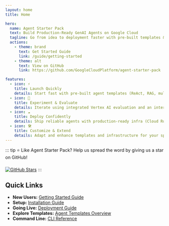 ```yaml
---
layout: home
title: Home

hero:
  name: Agent Starter Pack
  text: Build Production-Ready GenAI Agents on Google Cloud
  tagline: Go from idea to deployment faster with pre-built templates & tools.
  actions:
    - theme: brand
      text: Get Started Guide
      link: /guide/getting-started
    - theme: alt
      text: View on GitHub
      link: https://github.com/GoogleCloudPlatform/agent-starter-pack

features:
  - icon: ⚡️
    title: Launch Quickly
    details: Start fast with pre-built agent templates (ReAct, RAG, multi-agent, Live Multimodal API) implementing common patterns.
  - icon: 🧪
    title: Experiment & Evaluate
    details: Iterate using integrated Vertex AI evaluation and an interactive testing playground.
  - icon: ☁️
    title: Deploy Confidently
    details: Ship reliable agents with production-ready infra (Cloud Run / Agent Engine) featuring monitoring, observability, and CI/CD.
  - icon: 🛠️
    title: Customize & Extend
    details: Adapt and enhance templates and infrastructure for your specific use case.
---
```


::: tip ⭐ Like Agent Starter Pack?
Help us spread the word by giving us a star on GitHub!

<a href="https://github.com/GoogleCloudPlatform/agent-starter-pack/stargazers" target="_blank" rel="noopener noreferrer" style="display: inline-block; margin-top: 8px;"> <!-- Link the badge too! -->
  ![GitHub Stars](https://img.shields.io/github/stars/GoogleCloudPlatform/agent-starter-pack?style=social&color=yellow) <!-- Added style=social for better look -->
</a>
:::

## Quick Links

- **New Users:** [Getting Started Guide](/guide/getting-started)
- **Setup:** [Installation Guide](/guide/installation)
- **Going Live:** [Deployment Guide](/guide/deployment)
- **Explore Templates:** [Agent Templates Overview](/agents/)
- **Command Line:** [CLI Reference](/cli/)
